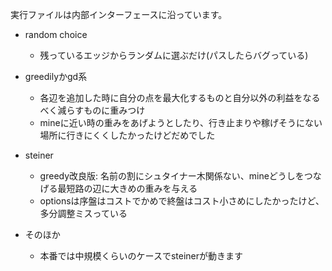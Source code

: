 実行ファイルは内部インターフェースに沿っています。

- random choice
    - 残っているエッジからランダムに選ぶだけ(パスしたらバグっている)

- greedilyかgd系
    - 各辺を追加した時に自分の点を最大化するものと自分以外の利益をなるべく減らすものに重みつけ
    - mineに近い時の重みをあげようとしたり、行き止まりや稼げそうにない場所に行きにくくしたかったけどだめでした

- steiner
    - greedy改良版: 名前の割にシュタイナー木関係ない、mineどうしをつなげる最短路の辺に大きめの重みを与える
    - optionsは序盤はコストでかめで終盤はコスト小さめにしたかったけど、多分調整ミスっている

- そのほか
    - 本番では中規模くらいのケースでsteinerが動きます
